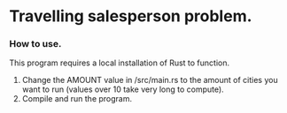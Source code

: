 # Travelling salesperson problem.

### How to use.
This program requires a local installation of Rust to function.
1. Change the AMOUNT value in /src/main.rs to the amount of cities you want to run (values over 10 take very long to compute).
2. Compile and run the program.